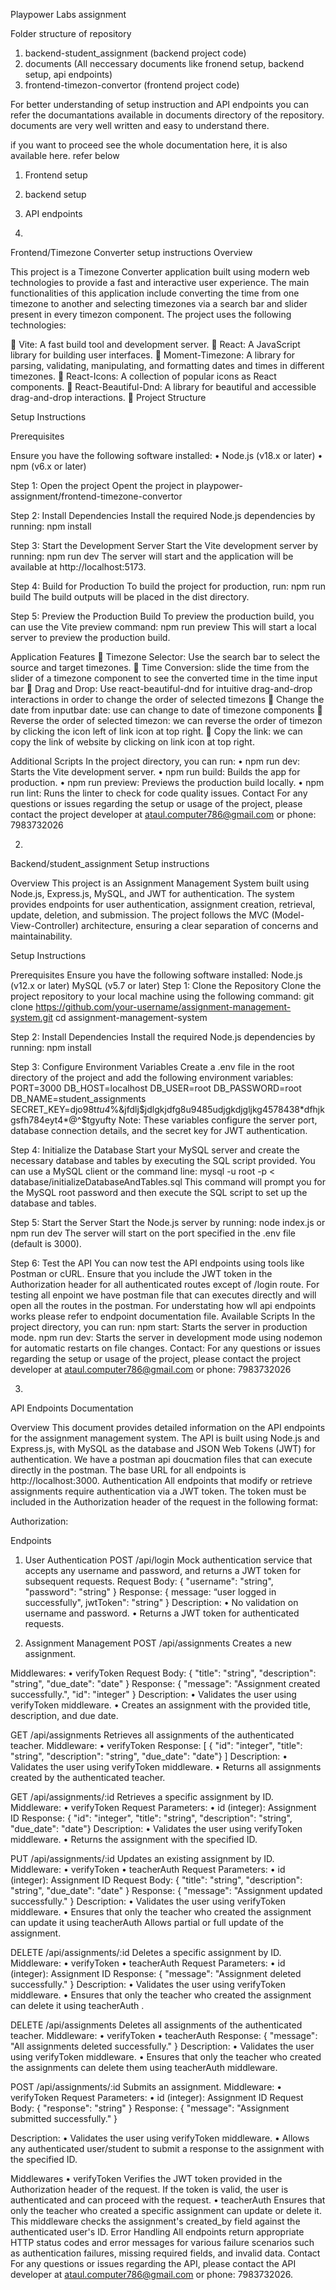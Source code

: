 Playpower Labs assignment


Folder structure of repository

1. backend-student_assignment (backend project code)
2. documents (All neccessary documents like fronend setup, backend setup, api endpoints)
3. frontend-timezon-convertor (frontend project code)


For better understanding of setup instruction and API endpoints you can refer the documantations available in documents directory of the repository. documents are very well written and easy to understand there.

if you want to proceed see the whole documentation here, it is also available here. refer below

1. Frontend setup
2. backend setup
3. API endpoints



1.

Frontend/Timezone Converter setup instructions
Overview

This project is a Timezone Converter application built using modern web technologies to provide a fast and interactive user experience. The main functionalities of this application include converting the time from one timezone to another and selecting timezones via a search bar and slider present in every timezon component. The project uses the following technologies:

	Vite: A fast build tool and development server.
	React: A JavaScript library for building user interfaces.
	Moment-Timezone: A library for parsing, validating, manipulating, and formatting dates and times in different timezones.
	React-Icons: A collection of popular icons as React components.
	React-Beautiful-Dnd: A library for beautiful and accessible drag-and-drop interactions.
	Project Structure

Setup Instructions

Prerequisites

Ensure you have the following software installed:
•	Node.js (v18.x or later)
•	npm (v6.x or later)

Step 1: Open the project
Opent the project in playpower-assignment/frontend-timezone-convertor

Step 2: Install Dependencies
Install the required Node.js dependencies by running:
npm install 

Step 3: Start the Development Server
Start the Vite development server by running:
npm run dev 
The server will start and the application will be available at http://localhost:5173.

Step 4: Build for Production
To build the project for production, run:
npm run build 
The build outputs will be placed in the dist directory.

Step 5: Preview the Production Build
To preview the production build, you can use the Vite preview command:
npm run preview 
This will start a local server to preview the production build.

Application Features
	Timezone Selector: Use the search bar to select the source and target timezones.
	Time Conversion: slide the time from the slider of a timezone component to see the converted time in the time input bar
	Drag and Drop: Use react-beautiful-dnd for intuitive drag-and-drop interactions in order to change the order of selected timezons
	Change the date from inputbar date:  use can change to date of timezone components
	Reverse the order of selected timezon: we can reverse the order of timezon by clicking the icon left of link icon at top right.
	Copy the link: we can copy the link of website by clicking on link icon at top right.


Additional Scripts
In the project directory, you can run:
•	npm run dev: Starts the Vite development server.
•	npm run build: Builds the app for production.
•	npm run preview: Previews the production build locally.
•	npm run lint: Runs the linter to check for code quality issues.
Contact
For any questions or issues regarding the setup or usage of the project, please contact the project developer at ataul.computer786@gmail.com or phone: 7983732026



2.

Backend/student_assignment Setup instructions

Overview
This project is an Assignment Management System built using Node.js, Express.js, MySQL, and JWT for authentication. The system provides endpoints for user authentication, assignment creation, retrieval, update, deletion, and submission. The project follows the MVC (Model-View-Controller) architecture, ensuring a clear separation of concerns and maintainability.

Setup Instructions

Prerequisites
Ensure you have the following software installed:
Node.js (v12.x or later)
MySQL (v5.7 or later)
Step 1: Clone the Repository
Clone the project repository to your local machine using the following command:
git clone https://github.com/your-username/assignment-management-system.git
cd assignment-management-system

Step 2: Install Dependencies
Install the required Node.js dependencies by running:
npm install

Step 3: Configure Environment Variables
Create a .env file in the root directory of the project and add the following environment variables:
PORT=3000
DB_HOST=localhost
DB_USER=root
DB_PASSWORD=root
DB_NAME=student_assignments
SECRET_KEY=djo98t*tu4*%&jfdlj$jdlgkjdfg8u9485udjgkdjgljkg4578438*dfhjkgsfh784eyt4*@^$tgyufty
Note: These variables configure the server port, database connection details, and the secret key for JWT authentication.

Step 4: Initialize the Database
Start your MySQL server and create the necessary database and tables by executing the SQL script provided. You can use a MySQL client or the command line:
mysql -u root -p < database/initializeDatabaseAndTables.sql
This command will prompt you for the MySQL root password and then execute the SQL script to set up the database and tables.

Step 5: Start the Server
Start the Node.js server by running:
node index.js or npm run dev
The server will start on the port specified in the .env file (default is 3000).

Step 6: Test the API
You can now test the API endpoints using tools like Postman or cURL. Ensure that you include the JWT token in the Authorization header for all authenticated routes except of /login route. For testing all enpoint we have postman file that can executes directly and will open all the routes in the postman. For understating how wll api endpoints works please refer to endpoint documentation file. 
Available Scripts
In the project directory, you can run:
npm start: Starts the server in production mode.
npm run dev: Starts the server in development mode using nodemon for automatic restarts on file changes.
Contact: For any questions or issues regarding the setup or usage of the project, please contact the project developer at ataul.computer786@gmail.com or phone: 7983732026



3.

API Endpoints Documentation

Overview
This document provides detailed information on the API endpoints for the assignment management system. The API is built using Node.js and Express.js, with MySQL as the database and JSON Web Tokens (JWT) for authentication. We have a postman api doucmation files that can execute directly in the postman.
The base URL for all endpoints is http://localhost:3000.
Authentication
All endpoints that modify or retrieve assignments require authentication via a JWT token. The token must be included in the Authorization header of the request in the following format:

Authorization:  <jwtToken> 

Endpoints
1. User Authentication
POST /api/login
Mock authentication service that accepts any username and password, and returns a JWT token for subsequent requests.
Request Body:
{ "username": "string", "password": "string" } 
Response:
{ message: “user logged in successfully", jwtToken": "string" } 
Description:
•	No validation on username and password.
•	Returns a JWT token for authenticated requests.

2. Assignment Management
POST /api/assignments
Creates a new assignment.

Middlewares:
•	verifyToken
Request Body:
{ "title": "string", "description": "string", "due_date": "date" } 
Response:
{ "message": "Assignment created successfully.", "id": "integer" } 
Description:
•	Validates the user using verifyToken middleware.
•	Creates an assignment with the provided title, description, and due date.


GET /api/assignments
Retrieves all assignments of the authenticated teacher.
Middleware:
•	verifyToken
Response:
 [ { "id": "integer", "title": "string", "description": "string", "due_date": "date"} ] 
Description:
•	Validates the user using verifyToken middleware.
•	Returns all assignments created by the authenticated teacher.


GET /api/assignments/:id
Retrieves a specific assignment by ID.
Middleware:
•	verifyToken
Request Parameters:
•	id (integer): Assignment ID
Response:
{ "id": "integer", "title": "string", "description": "string", "due_date": "date"} 
Description:
•	Validates the user using verifyToken middleware.
•	Returns the assignment with the specified ID.


PUT /api/assignments/:id
Updates an existing assignment by ID.
Middleware:
•	verifyToken
•	teacherAuth
Request Parameters:
•	id (integer): Assignment ID
Request Body:
{ "title": "string", "description": "string", "due_date": "date" } 
Response:
{ "message": "Assignment updated successfully." } 
Description:
•	Validates the user using verifyToken middleware.
•	Ensures that only the teacher who created the assignment can update it using teacherAuth 
Allows partial or full update of the assignment.

DELETE /api/assignments/:id
Deletes a specific assignment by ID.
Middleware:
•	verifyToken
•	teacherAuth
Request Parameters:
•	id (integer): Assignment ID
Response:
{ "message": "Assignment deleted successfully." } 
Description:
•	Validates the user using verifyToken middleware.
•	Ensures that only the teacher who created the assignment can delete it using teacherAuth
.

DELETE /api/assignments
Deletes all assignments of the authenticated teacher.
Middleware:
•	verifyToken
•	teacherAuth
Response:
{ "message": "All assignments deleted successfully." } 
Description:
•	Validates the user using verifyToken middleware.
•	Ensures that only the teacher who created the assignments can delete them using           teacherAuth middleware.


POST /api/assignments/:id
Submits an assignment.
Middleware:
•	verifyToken
Request Parameters:
•	id (integer): Assignment ID
Request Body:
{ "response": "string" } 
Response:
{ "message": "Assignment submitted successfully." } 

Description:
•	Validates the user using verifyToken middleware.
•	Allows any authenticated user/student to submit a response to the assignment with the specified ID.

Middlewares
•	verifyToken
Verifies the JWT token provided in the Authorization header of the request. If the token is valid, the user is authenticated and can proceed with the request.
•	teacherAuth
Ensures that only the teacher who created a specific assignment can update or delete it. This middleware checks the assignment's created_by field against the authenticated user's ID.
Error Handling
All endpoints return appropriate HTTP status codes and error messages for various failure scenarios such as authentication failures, missing required fields, and invalid data.
Contact
For any questions or issues regarding the API, please contact the API developer at ataul.computer786@gmail.com or phone: 7983732026.

